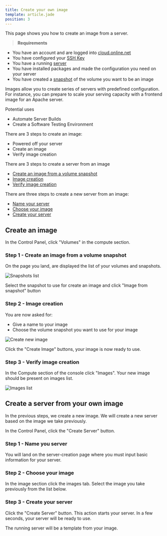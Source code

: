 ```yaml
---
title: Create your own image
template: article.jade
position: 3
---
```


This page shows you how to create an image from a server.

> <strong>Requirements</strong>
- You have an account and are logged into [cloud.online.net](//cloud.online.net)
- You have configured your [SSH Key](/account/ssh_keys.html)
- You have a running [server](/howto/create_instance.html)
- You have installed packages and made the configuration you need on your server
- You have created a [snapshot](/howto/create_instance.html) of the volume you want to be an image

Images allow you to create series of servers with predefined configuration.<br/>
For instance, you can prepare to scale your serving capacity with a frontend image for an Apache server.

Potential uses

- Automate Server Builds
- Create a Software Testing Environment

There are 3 steps to create an image:

- Powered off your server
- Create an image
- Verify image creation

There are 3 steps to create a server from an image

- [Create an image from a volume snapshot](/howto/create_image.html#step-1-create-an-image-from-a-volume-snapshot)
- [Image creation](/howto/create_image.html#step-2-image-creation)
- [Verify image creation](/howto/create_image.html#step-3-verify-image-creation)

There are three steps to create a new server from an image:

- [Name your server](/howto/create_image.html#step-1-name-you-server)
- [Choose your image](/howto/create_image.html#step-2-choose-your-snapshot-as-image)
- [Create your server](/howto/create_image.html#step-3-create-your-server)


## Create an image

In the Control Panel, click "Volumes" in the compute section.

### Step 1 - Create an image from a volume snapshot

On the page you land, are displayed the list of your volumes and snapshots.

![Snapshots list](../../images/create_image_from_snapshot.png "Snapshots list")

Select the snapshot to use for create an image and click "Image from snapshot" button

### Step 2 - Image creation

You are now asked for:

- Give a name to your image
- Choose the volume snapshot you want to use for your image

![Create new image](../../images/create_image.png "Create new image")

Click the "Create Image" buttons, your image is now ready to use.

### Step 3 - Verify image creation

In the Compute section of the console click "Images". Your new image should be present on images list.

![Images list](../../images/images_list.png "Images list")

## Create a server from your own image

In the previous steps, we create a new image.
We will create a new server based on the image we take previously.

In the Control Panel, click the "Create Server" button.

###  Step 1 - Name you server

You will land on the server-creation page where you must input basic information for your server.

### Step 2 - Choose your image

In the image section click the images tab.
Select the image you take previously from the list below.

### Step 3 - Create your server

Click the "Create Server" button. This action starts your server. In a few seconds, your server will be ready to use.

The running server will be a template from your image.

